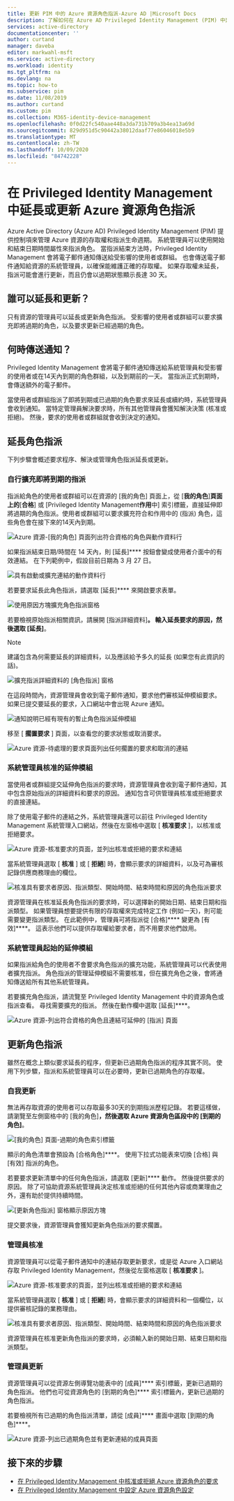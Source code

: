 ```yaml
---
title: 更新 PIM 中的 Azure 資源角色指派-Azure AD |Microsoft Docs
description: 了解如何在 Azure AD Privileged Identity Management (PIM) 中延長或更新 Azure 資源角色指派。
services: active-directory
documentationcenter: ''
author: curtand
manager: daveba
editor: markwahl-msft
ms.service: active-directory
ms.workload: identity
ms.tgt_pltfrm: na
ms.devlang: na
ms.topic: how-to
ms.subservice: pim
ms.date: 11/08/2019
ms.author: curtand
ms.custom: pim
ms.collection: M365-identity-device-management
ms.openlocfilehash: 0f0d22fc540aae448a3da731b709a3b4ea13a69d
ms.sourcegitcommit: 829d951d5c90442a38012daaf77e86046018e5b9
ms.translationtype: MT
ms.contentlocale: zh-TW
ms.lasthandoff: 10/09/2020
ms.locfileid: "84742228"
---
```

# <a name="extend-or-renew-azure-resource-role-assignments-in-privileged-identity-management"></a>在 Privileged Identity Management 中延長或更新 Azure 資源角色指派

Azure Active Directory (Azure AD) Privileged Identity Management (PIM) 提供控制項來管理 Azure 資源的存取權和指派生命週期。 系統管理員可以使用開始和結束日期時間屬性來指派角色。 當指派結束方法時，Privileged Identity Management 會將電子郵件通知傳送給受影響的使用者或群組。 也會傳送電子郵件通知給資源的系統管理員，以確保能維護正確的存取權。 如果存取權未延長，指派可能會進行更新，而且仍會以過期狀態顯示長達 30 天。

## <a name="who-can-extend-and-renew"></a>誰可以延長和更新？

只有資源的管理員可以延長或更新角色指派。 受影響的使用者或群組可以要求擴充即將過期的角色，以及要求更新已經過期的角色。

## <a name="when-are-notifications-sent"></a>何時傳送通知？

Privileged Identity Management 會將電子郵件通知傳送給系統管理員和受影響的使用者或在14天內到期的角色群組，以及到期前的一天。 當指派正式到期時，會傳送額外的電子郵件。

當使用者或群組指派了即將到期或已過期的角色要求來延長或續約時，系統管理員會收到通知。 當特定管理員解決要求時，所有其他管理員會獲知解決決策 (核准或拒絕)。 然後，要求的使用者或群組就會收到決定的通知。

## <a name="extend-role-assignments"></a>延長角色指派

下列步驟會概述要求程序、解決或管理角色指派延長或更新。

### <a name="self-extend-expiring-assignments"></a>自行擴充即將到期的指派

指派給角色的使用者或群組可以在資源的 [我的角色] 頁面上，從 [**我的角色**]**頁面上的**[**合格**] 或 [Privileged Identity Management**作用**中] 索引標籤，直接延伸即將過期的角色指派。使用者或群組可以要求擴充符合和作用中的 (指派) 角色，這些角色會在接下來的14天內到期。

![Azure 資源-[我的角色] 頁面列出符合資格的角色與動作資料行](media/pim-resource-roles-renew-extend/aadpim-rbac-extend-ui.png)

如果指派結束日期/時間在 14 天內，則 [延長]**** 按鈕會變成使用者介面中的有效連結。 在下列範例中，假設目前日期為 3 月 27 日。

![具有啟動或擴充連結的動作資料行](media/pim-resource-roles-renew-extend/aadpim-rbac-extend-within-14.png)

若要要求延長此角色指派，請選取 [延長]**** 來開啟要求表單。

![使用原因方塊擴充角色指派窗格](media/pim-resource-roles-renew-extend/aadpim-rbac-extend-role-assignment-request.png)

若要檢視原始指派相關資訊，請展開 [指派詳細資料]****。 輸入延長要求的原因，然後選取 [延長]****。

>[!NOTE]
>建議包含為何需要延長的詳細資料，以及應該給予多久的延長 (如果您有此資訊的話)。

![擴充指派詳細資料的 [角色指派] 窗格](media/pim-resource-roles-renew-extend/aadpim-rbac-extend-form-complete.png)

在這段時間內，資源管理員會收到電子郵件通知，要求他們審核延伸模組要求。 如果已提交要延長的要求，入口網站中會出現 Azure 通知。

![通知說明已經有現有的暫止角色指派延伸模組](media/pim-resource-roles-renew-extend/aadpim-rbac-extend-failed-existing-request.png)

移至 [ **擱置要求** ] 頁面，以查看您的要求狀態或取消要求。

![Azure 資源-待處理的要求頁面列出任何擱置的要求和取消的連結](media/pim-resource-roles-renew-extend/aadpim-rbac-extend-cancel-request.png)

### <a name="admin-approved-extension"></a>系統管理員核准的延伸模組

當使用者或群組提交延伸角色指派的要求時，資源管理員會收到電子郵件通知，其中包含原始指派的詳細資料和要求的原因。 通知包含可供管理員核准或拒絕要求的直接連結。

除了使用電子郵件的連結之外，系統管理員還可以前往 Privileged Identity Management 系統管理入口網站，然後在左窗格中選取 [ **核准要求** ]，以核准或拒絕要求。

![Azure 資源-核准要求的頁面，並列出核准或拒絕的要求和連結](media/pim-resource-roles-renew-extend/aadpim-rbac-extend-admin-approve-grid.png)

當系統管理員選取 [ **核准** ] 或 [ **拒絕**] 時，會顯示要求的詳細資料，以及可為審核記錄供應商務理由的欄位。

![核准具有要求者原因、指派類型、開始時間、結束時間和原因的角色指派要求](media/pim-resource-roles-renew-extend/aadpim-rbac-extend-admin-approve-blade.png)

資源管理員在核准延長角色指派的要求時，可以選擇新的開始日期、結束日期和指派類型。 如果管理員想要提供有限的存取權來完成特定工作 (例如一天)，則可能需要變更指派類型。 在此範例中，管理員可將指派從 [合格]**** 變更為 [有效]****。 這表示他們可以提供存取權給要求者，而不用要求他們啟用。

### <a name="admin-initiated-extension"></a>系統管理員起始的延伸模組

如果指派給角色的使用者不會要求角色指派的擴充功能，系統管理員可以代表使用者擴充指派。 角色指派的管理延伸模組不需要核准，但在擴充角色之後，會將通知傳送給所有其他系統管理員。

若要擴充角色指派，請流覽至 Privileged Identity Management 中的資源角色或指派查看。 尋找需要擴充的指派。 然後在動作欄中選取 [延長]****。

![Azure 資源-列出符合資格的角色且連結可延伸的 [指派] 頁面](media/pim-resource-roles-renew-extend/aadpim-rbac-extend-admin-extend.png)

## <a name="renew-role-assignments"></a>更新角色指派

雖然在概念上類似要求延長的程序，但更新已過期角色指派的程序其實不同。 使用下列步驟，指派和系統管理員可以在必要時，更新已過期角色的存取權。

### <a name="self-renew"></a>自我更新

無法再存取資源的使用者可以存取最多30天的到期指派歷程記錄。 若要這樣做，請瀏覽至左側窗格中的 [我的角色]****，然後選取 Azure 資源角色區段中的 [到期的角色]****。

![[我的角色] 頁面-過期的角色索引標籤](media/pim-resource-roles-renew-extend/aadpim-rbac-renew-from-myroles.png)

顯示的角色清單會預設為 [合格角色]****。 使用下拉式功能表來切換 [合格] 與 [有效] 指派的角色。

若要要求更新清單中的任何角色指派，請選取 [更新]**** 動作。 然後提供要求的原因。 除了可協助資源系統管理員決定核准或拒絕的任何其他內容或商業理由之外，還有助於提供持續時間。

![[更新角色指派] 窗格顯示原因方塊](media/pim-resource-roles-renew-extend/aadpim-rbac-renew-request-form.png)

提交要求後，資源管理員會獲知更新角色指派的要求擱置。

### <a name="admin-approves"></a>管理員核准

資源管理員可以從電子郵件通知中的連結存取更新要求，或是從 Azure 入口網站存取 Privileged Identity Management，然後從左窗格選取 [ **核准要求** ]。

![Azure 資源-核准要求的頁面，並列出核准或拒絕的要求和連結](media/pim-resource-roles-renew-extend/aadpim-rbac-extend-admin-approve-grid.png)

當系統管理員選取 [ **核准** ] 或 [ **拒絕**] 時，會顯示要求的詳細資料和一個欄位，以提供審核記錄的業務理由。

![核准具有要求者原因、指派類型、開始時間、結束時間和原因的角色指派要求](media/pim-resource-roles-renew-extend/aadpim-rbac-extend-admin-approve-blade.png)

資源管理員在核准更新角色指派的要求時，必須輸入新的開始日期、結束日期和指派類型。

### <a name="admin-renew"></a>管理員更新

資源管理員可以從資源左側導覽功能表中的 [成員]**** 索引標籤，更新已過期的角色指派。 他們也可從資源角色的 [到期的角色]**** 索引標籤內，更新已過期的角色指派。

若要檢視所有已過期的角色指派清單，請從 [成員]**** 畫面中選取 [到期的角色]****。

![Azure 資源-列出已過期角色並有更新連結的成員頁面](media/pim-resource-roles-renew-extend/aadpim-rbac-renew-from-member-blade.png)

## <a name="next-steps"></a>接下來的步驟

- [在 Privileged Identity Management 中核准或拒絕 Azure 資源角色的要求](pim-resource-roles-approval-workflow.md)
- [在 Privileged Identity Management 中設定 Azure 資源角色設定](pim-resource-roles-configure-role-settings.md)
